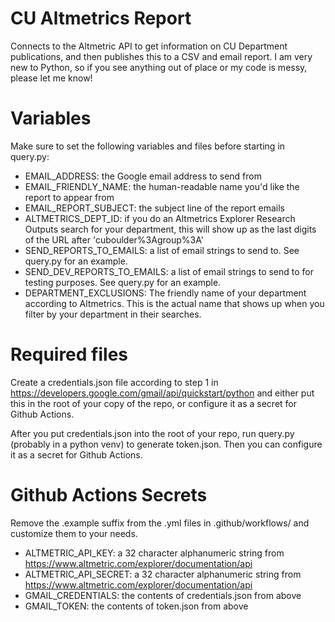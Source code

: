 # CU Altmetrics Report

Connects to the Altmetric API to get information on CU Department publications, and then publishes this to a CSV and email report. I am very new to Python, so if you see anything out of place or my code is messy, please let me know!

# Variables

Make sure to set the following variables and files before starting in query.py:
- EMAIL_ADDRESS: the Google email address to send from
- EMAIL_FRIENDLY_NAME: the human-readable name you'd like the report to appear from
- EMAIL_REPORT_SUBJECT: the subject line of the report emails
- ALTMETRICS_DEPT_ID: if you do an Altmetrics Explorer Research Outputs search for your department, this will show up as the last digits of the URL after 'cuboulder%3Agroup%3A'
- SEND_REPORTS_TO_EMAILS: a list of email strings to send to. See query.py for an example.
- SEND_DEV_REPORTS_TO_EMAILS: a list of email strings to send to for testing purposes. See query.py for an example.
- DEPARTMENT_EXCLUSIONS: The friendly name of your department according to Altmetrics. This is the actual name that shows up when you filter by your department in their searches.

# Required files

Create a credentials.json file according to step 1 in https://developers.google.com/gmail/api/quickstart/python and either put this in the root of your copy of the repo, or configure it as a secret for Github Actions.

After you put credentials.json into the root of your repo, run query.py (probably in a python venv) to generate token.json. Then you can configure it as a secret for Github Actions.

# Github Actions Secrets

Remove the .example suffix from the .yml files in .github/workflows/ and customize them to your needs.

- ALTMETRIC_API_KEY: a 32 character alphanumeric string from https://www.altmetric.com/explorer/documentation/api
- ALTMETRIC_API_SECRET: a 32 character alphanumeric string from https://www.altmetric.com/explorer/documentation/api
- GMAIL_CREDENTIALS: the contents of credentials.json from above
- GMAIL_TOKEN: the contents of token.json from above

